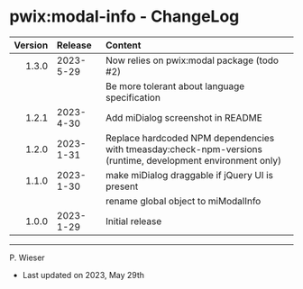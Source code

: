 # pwix:modal-info - ChangeLog

| Version | Release    | Content |
| ---:    | :---       | :---    |
| 1.3.0   | 2023- 5-29 | Now relies on pwix:modal package (todo #2) |
|         |            | Be more tolerant about language specification |
| 1.2.1   | 2023- 4-30 | Add miDialog screenshot in README |
| 1.2.0   | 2023- 1-31 | Replace hardcoded NPM dependencies with tmeasday:check-npm-versions (runtime, development environment only) |
| 1.1.0   | 2023- 1-30 | make miDialog draggable if jQuery UI is present |
|         |            | rename global object to miModalInfo |
| 1.0.0   | 2023- 1-29 | Initial release |

---
P. Wieser
- Last updated on 2023, May 29th
